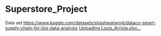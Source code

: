 # Superstore_Project
Data set 
https://www.kaggle.com/datasets/shashwatwork/dataco-smart-supply-chain-for-big-data-analysis
[Uploading Louis_Arriola.xlsx…]()
